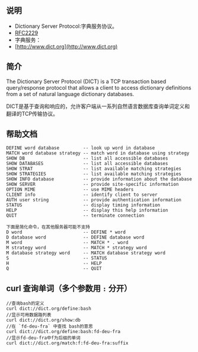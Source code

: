 ## 说明
 * Dictionary Server Protocol:字典服务协议。
 * [RFC2229](http://www.dict.org/rfc2229.txt)
 * 字典服务：
  * [http://www.dict.org](http://www.dict.org)


## 简介

The Dictionary Server Protocol (DICT) is a TCP transaction based query/response protocol that allows a client to access dictionary definitions from a set of natural language dictionary databases.

DICT是基于查询和响应的，允许客户端从一系列自然语言数据库查询单词定义和翻译的TCP传输协议。

## 帮助文档

	DEFINE word database         -- look up word in database
	MATCH word database strategy -- match word in database using strategy
	SHOW DB                      -- list all accessible databases
	SHOW DATABASES               -- list all accessible databases
	SHOW STRAT                   -- list available matching strategies
	SHOW STRATEGIES              -- list available matching strategies
	SHOW INFO database           -- provide information about the database
	SHOW SERVER                  -- provide site-specific information
	OPTION MIME                  -- use MIME headers
	CLIENT info                  -- identify client to server
	AUTH user string             -- provide authentication information
	STATUS                       -- display timing information
	HELP                         -- display this help information
	QUIT                         -- terminate connection
	
	下面是简化命令，在其他服务器可能不支持
	D word                       -- DEFINE * word
	D database word              -- DEFINE database word
	M word                       -- MATCH * . word
	M strategy word              -- MATCH * strategy word
	M database strategy word     -- MATCH database strategy word
	S                            -- STATUS
	H                            -- HELP
	Q                            -- QUIT

## curl 查询单词（多个参数用 `:` 分开）

	//查询bash的定义
	curl dict://dict.org/define:bash
	//显示可用数据路列表
	curl dict://dict.org/show:db
	//在 `fd-deu-fra` 中查找 bash的意思
	curl dict://dict.org/define:bash:fd-deu-fra
	//显示fd-deu-fra中f为后缀的单词
	curl dict://dict.org/match:f:fd-deu-fra:suffix


